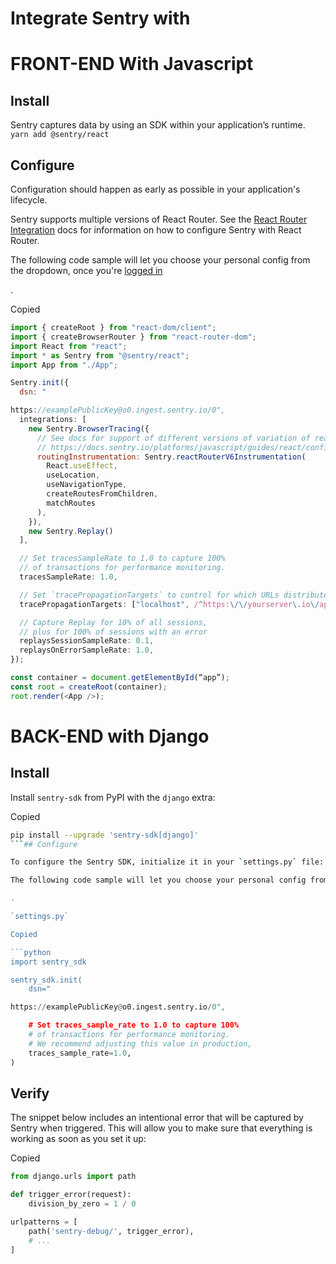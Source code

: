 # Integrate Sentry with 
# FRONT-END With Javascript
## Install

Sentry captures data by using an SDK within your application’s runtime.
`yarn add @sentry/react`

## Configure

Configuration should happen as early as possible in your application's lifecycle.

Sentry supports multiple versions of React Router. See the [React Router Integration](https://docs.sentry.io/platforms/javascript/guides/react/configuration/integrations/react-router/?original_referrer=https%3A%2F%2Fwww.google.com%2F) docs for information on how to configure Sentry with React Router.

The following code sample will let you choose your personal config from the dropdown, once you're [logged in](https://sentry.io/auth/login/?next=https://docs.sentry.io/platforms/javascript/guides/react/)

.

Copied

```javascript
import { createRoot } from "react-dom/client";
import { createBrowserRouter } from "react-router-dom";
import React from "react";
import * as Sentry from "@sentry/react";
import App from "./App";

Sentry.init({
  dsn: "
```

```javascript
https://examplePublicKey@o0.ingest.sentry.io/0",
  integrations: [
    new Sentry.BrowserTracing({
      // See docs for support of different versions of variation of react router
      // https://docs.sentry.io/platforms/javascript/guides/react/configuration/integrations/react-router/
      routingInstrumentation: Sentry.reactRouterV6Instrumentation(
        React.useEffect,
        useLocation,
        useNavigationType,
        createRoutesFromChildren,
        matchRoutes
      ),
    }),
    new Sentry.Replay()
  ],

  // Set tracesSampleRate to 1.0 to capture 100%
  // of transactions for performance monitoring.
  tracesSampleRate: 1.0,

  // Set `tracePropagationTargets` to control for which URLs distributed tracing should be enabled
  tracePropagationTargets: ["localhost", /^https:\/\/yourserver\.io\/api/],

  // Capture Replay for 10% of all sessions,
  // plus for 100% of sessions with an error
  replaysSessionSampleRate: 0.1,
  replaysOnErrorSampleRate: 1.0,
});

const container = document.getElementById(“app”);
const root = createRoot(container);
root.render(<App />);
```


# BACK-END with Django

## Install

Install `sentry-sdk` from PyPI with the `django` extra:

Copied

```bash
pip install --upgrade 'sentry-sdk[django]'
```## Configure

To configure the Sentry SDK, initialize it in your `settings.py` file:

The following code sample will let you choose your personal config from the dropdown, once you're [logged in](https://sentry.io/auth/login/?next=https://docs.sentry.io/platforms/python/guides/django/)

.

`settings.py`

Copied

```python
import sentry_sdk

sentry_sdk.init(
    dsn="
```

```python
https://examplePublicKey@o0.ingest.sentry.io/0",

    # Set traces_sample_rate to 1.0 to capture 100%
    # of transactions for performance monitoring.
    # We recommend adjusting this value in production,
    traces_sample_rate=1.0,
)
```

## Verify

The snippet below includes an intentional error that will be captured by Sentry when triggered. This will allow you to make sure that everything is working as soon as you set it up:

Copied

```python
from django.urls import path

def trigger_error(request):
    division_by_zero = 1 / 0

urlpatterns = [
    path('sentry-debug/', trigger_error),
    # ...
]
```


